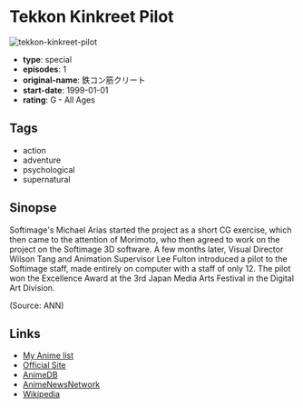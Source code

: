 # Tekkon Kinkreet Pilot

![tekkon-kinkreet-pilot](https://cdn.myanimelist.net/images/anime/10/77423.jpg)

-   **type**: special
-   **episodes**: 1
-   **original-name**: 鉄コン筋クリート
-   **start-date**: 1999-01-01
-   **rating**: G - All Ages

## Tags

-   action
-   adventure
-   psychological
-   supernatural

## Sinopse

Softimage's Michael Arias started the project as a short CG exercise, which then came to the attention of Morimoto, who then agreed to work on the project on the Softimage 3D software. A few months later, Visual Director Wilson Tang and Animation Supervisor Lee Fulton introduced a pilot to the Softimage staff, made entirely on computer with a staff of only 12. The pilot won the Excellence Award at the 3rd Japan Media Arts Festival in the Digital Art Division.

(Source: ANN)

## Links

-   [My Anime list](https://myanimelist.net/anime/32247/Tekkon_Kinkreet_Pilot)
-   [Official Site](http://www.tekkon.net/)
-   [AnimeDB](http://anidb.info/perl-bin/animedb.pl?show=anime&aid=2778)
-   [AnimeNewsNetwork](http://www.animenewsnetwork.com/encyclopedia/anime.php?id=6531)
-   [Wikipedia](https://en.wikipedia.org/wiki/Tekkonkinkreet)
